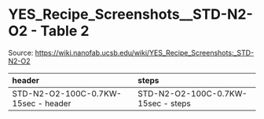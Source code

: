 # YES_Recipe_Screenshots__STD-N2-O2 - Table 2

Source: https://wiki.nanofab.ucsb.edu/wiki/YES_Recipe_Screenshots:_STD-N2-O2

| header                              | steps                              |
|:------------------------------------|:-----------------------------------|
| STD-N2-O2-100C-0.7KW-15sec - header | STD-N2-O2-100C-0.7KW-15sec - steps |